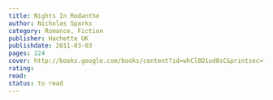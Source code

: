 ```yaml
---
title: Nights In Rodanthe
author: Nicholas Sparks
category: Romance, Fiction
publisher: Hachette UK
publishdate: 2011-03-03
pages: 224
cover: http://books.google.com/books/content?id=whCl8D1ud8sC&printsec=frontcover&img=1&zoom=1&edge=curl&source=gbs_api
rating: 
read: 
status: to read
---
```

